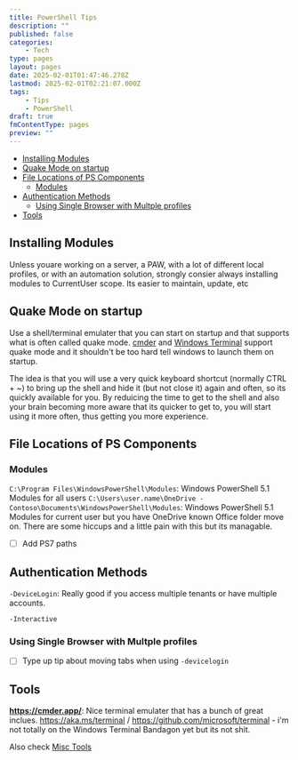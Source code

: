 ```yaml
---
title: PowerShell Tips
description: ""
published: false
categories:
    - Tech
type: pages
layout: pages
date: 2025-02-01T01:47:46.278Z
lastmod: 2025-02-01T02:21:07.000Z
tags:
    - Tips
    - PowerShell
draft: true
fmContentType: pages
preview: ""
---
```


<!--- cSpell:disable --->
* [Installing Modules](#installing-modules)
* [Quake Mode on startup](#quake-mode-on-startup)
* [File Locations of PS Components](#file-locations-of-ps-components)
  * [Modules](#modules)
* [Authentication Methods](#authentication-methods)
  * [Using Single Browser with Multple profiles](#using-single-browser-with-multple-profiles)
* [Tools](#tools)
<!--- cSpell:enable --->

## Installing Modules

Unless youare working on a server, a PAW, with a lot of different local profiles, or with an automation solution, strongly consier always installing modules to CurrentUser scope. Its easier to maintain, update, etc

## Quake Mode on startup

Use a shell/terminal emulater that you can start on startup and that supports what is often called quake mode. [cmder](https://cmder.app/) and [Windows Terminal](https://aka.ms/terminal) support quake mode and it shouldn't be too hard tell windows to launch them on startup.

The idea is that you will use a very quick keyboard shortcut (normally CTRL + ~) to bring up the shell and hide it (but not close it) again and often, so its quickly available for you. By reduicing the time to get to the shell and also your brain becoming more aware that its quicker to get to, you will start using it more often, thus getting you more experience.

## File Locations of PS Components

### Modules

`C:\Program Files\WindowsPowerShell\Modules`: Windows PowerShell 5.1 Modules for all users
`C:\Users\user.name\OneDrive - Contoso\Documents\WindowsPowerShell\Modules`: Windows PowerShell 5.1 Modules for current user but you have OneDrive known Office folder move on. There are some hiccups and a little pain with this but its managable.

* [ ] Add PS7 paths

## Authentication Methods

`-DeviceLogin`: Really good if you access multiple tenants or have multiple accounts.

`-Interactive`

### Using Single Browser with Multple profiles

* [ ] Type up tip about moving tabs when using `-devicelogin`

## Tools

**<https://cmder.app/>**: Nice terminal emulater that has a bunch of great inclues.
<https://aka.ms/terminal> / <https://github.com/microsoft/terminal> - i'm not totally on the Windows Terminal Bandagon yet but its not shit.

Also check [Misc Tools](misc-tools.md)
